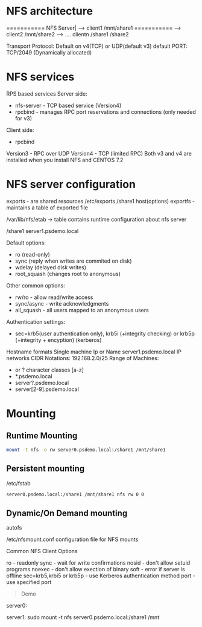 # NFS architecture

===========
 NFS Server| --> client1 /mnt/share1
=========== --> client2 /mnt/share2
	    --> .... clientn
/share1
/share2

Transport Protocol: Default on v4(TCP) or UDP(default v3)
default PORT: TCP/2049 (Dynamically allocated)

# NFS services
RPS based services
Server side:
* nfs-server - TCP based service (Version4)
* rpcbind - manages RPC port reservations and connections (only needed for v3)

Client side:
* rpcbind

Version3 - RPC over UDP
Version4 - TCP (limited RPC)
Both v3 and v4 are installed when you install NFS and CENTOS 7.2

# NFS server configuration

exports - are shared resources
/etc/exports
 /share1  host(options)
exportfs - maintains a table of exported file

/var/lib/nfs/etab -> table contains runtime configuration about nfs server

/share1 server1.psdemo.local

Default options:

* ro (read-only)
* sync (reply when writes are commited on disk)
* wdelay (delayed disk writes)
* root_squash (changes root to anonymous)

Other common options:

* rw/ro - allow read/write access
* sync/async - write acknowledgments
* all_squash - all users mapped to an anonymous users

Authentication settings:

* sec=krb5(user authentication only), krb5i (+integrity checking) or krb5p (+integrity + encyption)
  (kerberos)

Hostname formats
Single machine
 Ip or Name
    server1.psdemo.local
IP networks
 CIDR Notations:
  192.168.2.0/25
 Range of Machines:
  * or ? character classes [a-z]
   * \*.psdemo.local
   * server?.psdemo.local
   * server[2-9].psdemo.local
# Mounting

## Runtime Mounting
```bash
mount -t nfs -o rw server0.psdemo.local:/share1 /mnt/share1

```
## Persistent mounting
/etc/fstab

```bash
server0.psdemo.local:/share1 /mnt/share1 nfs rw 0 0
```

## Dynamic/On Demand mounting
autofs

/etc/nfsmount.conf configuration file for NFS mounts

Common NFS Client Options

ro - readonly
sync - wait for write confirmations
nosid - don't allow setuid programs
noexec - don't allow exection of binary
soft - error if server is offline
sec=krb5,krbi5 or krb5p - use Kerberos authentication method
port - use specified port

> Demo

server0: 

server1: sudo mount -t nfs server0.psdemo.local:/share1 /mnt

